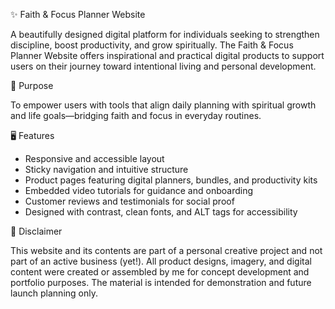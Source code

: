 ✨ Faith & Focus Planner Website

A beautifully designed digital platform for individuals seeking to strengthen discipline, boost productivity, and grow spiritually. The Faith & Focus Planner Website offers inspirational and practical digital products to support users on their journey toward intentional living and personal development.

🌿 Purpose

To empower users with tools that align daily planning with spiritual growth and life goals—bridging faith and focus in everyday routines.


🖥 Features
- Responsive and accessible layout
- Sticky navigation and intuitive structure
- Product pages featuring digital planners, bundles, and productivity kits
- Embedded video tutorials for guidance and onboarding
- Customer reviews and testimonials for social proof
- Designed with contrast, clean fonts, and ALT tags for accessibility



📜 Disclaimer

This website and its contents are part of a personal creative project and not part of an active business (yet!). All product designs, imagery, and digital content were created or assembled by me for concept development and portfolio purposes. The material is intended for demonstration and future launch planning only.
